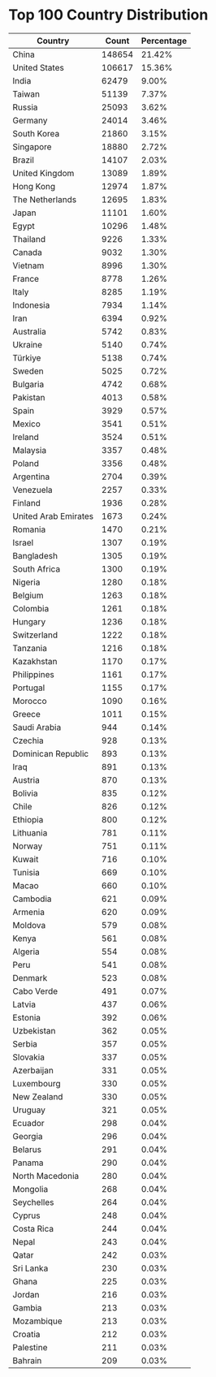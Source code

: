 # Top 100 Country Distribution
| Country | Count | Percentage |
|----|----|----|
| China | 148654 | 21.42% |
| United States | 106617 | 15.36% |
| India | 62479 | 9.00% |
| Taiwan | 51139 | 7.37% |
| Russia | 25093 | 3.62% |
| Germany | 24014 | 3.46% |
| South Korea | 21860 | 3.15% |
| Singapore | 18880 | 2.72% |
| Brazil | 14107 | 2.03% |
| United Kingdom | 13089 | 1.89% |
| Hong Kong | 12974 | 1.87% |
| The Netherlands | 12695 | 1.83% |
| Japan | 11101 | 1.60% |
| Egypt | 10296 | 1.48% |
| Thailand | 9226 | 1.33% |
| Canada | 9032 | 1.30% |
| Vietnam | 8996 | 1.30% |
| France | 8778 | 1.26% |
| Italy | 8285 | 1.19% |
| Indonesia | 7934 | 1.14% |
| Iran | 6394 | 0.92% |
| Australia | 5742 | 0.83% |
| Ukraine | 5140 | 0.74% |
| Türkiye | 5138 | 0.74% |
| Sweden | 5025 | 0.72% |
| Bulgaria | 4742 | 0.68% |
| Pakistan | 4013 | 0.58% |
| Spain | 3929 | 0.57% |
| Mexico | 3541 | 0.51% |
| Ireland | 3524 | 0.51% |
| Malaysia | 3357 | 0.48% |
| Poland | 3356 | 0.48% |
| Argentina | 2704 | 0.39% |
| Venezuela | 2257 | 0.33% |
| Finland | 1936 | 0.28% |
| United Arab Emirates | 1673 | 0.24% |
| Romania | 1470 | 0.21% |
| Israel | 1307 | 0.19% |
| Bangladesh | 1305 | 0.19% |
| South Africa | 1300 | 0.19% |
| Nigeria | 1280 | 0.18% |
| Belgium | 1263 | 0.18% |
| Colombia | 1261 | 0.18% |
| Hungary | 1236 | 0.18% |
| Switzerland | 1222 | 0.18% |
| Tanzania | 1216 | 0.18% |
| Kazakhstan | 1170 | 0.17% |
| Philippines | 1161 | 0.17% |
| Portugal | 1155 | 0.17% |
| Morocco | 1090 | 0.16% |
| Greece | 1011 | 0.15% |
| Saudi Arabia | 944 | 0.14% |
| Czechia | 928 | 0.13% |
| Dominican Republic | 893 | 0.13% |
| Iraq | 891 | 0.13% |
| Austria | 870 | 0.13% |
| Bolivia | 835 | 0.12% |
| Chile | 826 | 0.12% |
| Ethiopia | 800 | 0.12% |
| Lithuania | 781 | 0.11% |
| Norway | 751 | 0.11% |
| Kuwait | 716 | 0.10% |
| Tunisia | 669 | 0.10% |
| Macao | 660 | 0.10% |
| Cambodia | 621 | 0.09% |
| Armenia | 620 | 0.09% |
| Moldova | 579 | 0.08% |
| Kenya | 561 | 0.08% |
| Algeria | 554 | 0.08% |
| Peru | 541 | 0.08% |
| Denmark | 523 | 0.08% |
| Cabo Verde | 491 | 0.07% |
| Latvia | 437 | 0.06% |
| Estonia | 392 | 0.06% |
| Uzbekistan | 362 | 0.05% |
| Serbia | 357 | 0.05% |
| Slovakia | 337 | 0.05% |
| Azerbaijan | 331 | 0.05% |
| Luxembourg | 330 | 0.05% |
| New Zealand | 330 | 0.05% |
| Uruguay | 321 | 0.05% |
| Ecuador | 298 | 0.04% |
| Georgia | 296 | 0.04% |
| Belarus | 291 | 0.04% |
| Panama | 290 | 0.04% |
| North Macedonia | 280 | 0.04% |
| Mongolia | 268 | 0.04% |
| Seychelles | 264 | 0.04% |
| Cyprus | 248 | 0.04% |
| Costa Rica | 244 | 0.04% |
| Nepal | 243 | 0.04% |
| Qatar | 242 | 0.03% |
| Sri Lanka | 230 | 0.03% |
| Ghana | 225 | 0.03% |
| Jordan | 216 | 0.03% |
| Gambia | 213 | 0.03% |
| Mozambique | 213 | 0.03% |
| Croatia | 212 | 0.03% |
| Palestine | 211 | 0.03% |
| Bahrain | 209 | 0.03% |
